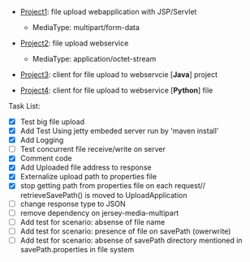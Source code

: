 * [Project1](https://github.com/AhmadHoghooghi/FileUpload/tree/master/file-upload-jsp-servlet): file upload webapplication with JSP/Servlet
  * MediaType: multipart/form-data
* [Project2](https://github.com/AhmadHoghooghi/FileUpload/tree/master/file-upload-webservice/upload-webservice): file upload webservice

  * MediaType: application/octet-stream
    
* [Project3](https://github.com/AhmadHoghooghi/FileUpload/tree/master/file-upload-java-client/upload-client): client for file upload to webservcie [**Java**] project
* [Project4](https://github.com/AhmadHoghooghi/FileUpload/tree/master/file-upload-webservice-python-client): client for file upload to webservice [**Python**] file



 Task List:
- [x] Test big file upload
- [x] Add Test Using jetty embeded server run by 'maven install'
- [x] Add Logging
- [ ] Test concurrent file receive/write on server
- [x] Comment code
- [x] Add Uploaded file address to response
- [x] Externalize upload path to properties file
- [x] stop getting path from properties file on each request// retrieveSavePath() is moved to UploadApplication
- [ ] change response type to JSON
- [ ] remove dependency on jersey-media-multipart
- [ ] Add test for scenario: absense of file name
- [ ] Add test for scenario: presence of file on savePath (owerwrite)
- [ ] Add test for scenario: absense of savePath directory mentioned in savePath.properties in file system